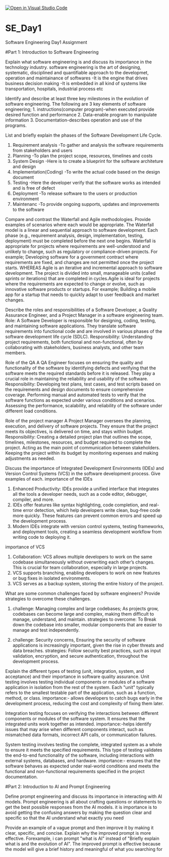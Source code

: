 [![Open in Visual Studio Code](https://classroom.github.com/assets/open-in-vscode-2e0aaae1b6195c2367325f4f02e2d04e9abb55f0b24a779b69b11b9e10269abc.svg)](https://classroom.github.com/online_ide?assignment_repo_id=15562564&assignment_repo_type=AssignmentRepo)
# SE_Day1
Software Engineering Day1 Assignment

#Part 1: Introduction to Software Engineering

Explain what software engineering is and discuss its importance in the technology industry.
software engineering is the art of designing, systematic, disciplined and quantifiable approach to the developmet, operation and maintainance of softwares
-It is the engine that drives business decision making 
-It is embedded in all kind of systems like transportation, hospitals, industrial process etc


Identify and describe at least three key milestones in the evolution of software engineering.
The following are 3 key elements of software engineering;
    1. instructions(computer program)-when executed provide desired function and performance
    2. Data-enable program to manipulate information
    3. Documentation-describes operation and use of the programs.


List and briefly explain the phases of the Software Development Life Cycle.
1. Requirement analysis -To gather and analysis the software requirements from stakeholders and users
2. Planning -To plan the project scope, resources, timelines and costs
3. System Design -Here is to create a blueprint for the software architeture and design
4. Implementation(Coding) -To write the actual code based on the design document
5. Testing -Here the developer verify that the software works as intended and is free of defect
6. Deployment -To release software to the users or production environment
7. Maintenanc -To provide ongoing supports, updates and improvements to the software


Compare and contrast the Waterfall and Agile methodologies. Provide examples of scenarios where each would be appropriate.
The Waterfall model is a linear and sequential approach to software development. Each phase (e.g., requirement analysis, design, implementation, testing, deployment) must be completed before the next one begins. Waterfall is appropriate for projects where requirements are well-understood and unlikely to change, such as regulatory or compliance-driven projects. 
For example;  Developing software for a government contract where requirements are fixed, and changes are not permitted once the project starts.
                                WHEREAS
Agile is an iterative and incremental approach to software development. The project is divided into small, manageable units (called sprints or iterations) that are completed in cycles.Agile is ideal for projects where the requirements are expected to change or evolve, such as innovative software products or startups.
For example; Building a mobile app for a startup that needs to quickly adapt to user feedback and market changes.




Describe the roles and responsibilities of a Software Developer, a Quality Assurance Engineer, and a Project Manager in a software engineering team.
Role: 
A Software Developer is responsible for designing, coding, testing, and maintaining software applications. They translate software requirements into functional code and are involved in various phases of the software development life cycle (SDLC).
Responsibility:
Understanding project requirements, both functional and non-functional, often by collaborating with stakeholders, business analysts, and other team members.

Role of the QA 
A QA Engineer focuses on ensuring the quality and functionality of the software by identifying defects and verifying that the software meets the required standards before it is released. They play a crucial role in maintaining the reliability and usability of the software.
Responsibility:
Developing test plans, test cases, and test scripts based on the requirements and design documents to ensure comprehensive coverage.
Performing manual and automated tests to verify that the software functions as expected under various conditions and scenarios.
Assessing the performance, scalability, and reliability of the software under different load conditions.

Role of the project manager
A Project Manager oversees the planning, execution, and delivery of software projects. They ensure that the project meets its objectives, is delivered on time, and stays within budget.
Responsibility:
Creating a detailed project plan that outlines the scope, timelines, milestones, resources, and budget required to complete the project.
Acting as the main point of communication between stakeholders.
Keeping the project within its budget by monitoring expenses and making adjustments as needed.



Discuss the importance of Integrated Development Environments (IDEs) and Version Control Systems (VCS) in the software development process. Give examples of each.
importance of the IDEs
1. Enhanced Productivity: IDEs provide a unified interface that integrates all the tools a developer needs, such as a code editor, debugger, compiler, and more.
2. IDEs offer features like syntax highlighting, code completion, and real-time error detection, which help developers write clean, bug-free code more quickly. These features can prevent common errors and speed up the development process.
3. Modern IDEs integrate with version control systems, testing frameworks, and deployment tools, creating a seamless development workflow from writing code to deploying it.

importance of VCS
1. Collaboration: VCS allows multiple developers to work on the same codebase simultaneously without overwriting each other’s changes. This is crucial for team collaboration, especially in large projects.
2. VCS supports branching, enabling developers to work on new features or bug fixes in isolated environments.
3. VCS serves as a backup system, storing the entire history of the project.



What are some common challenges faced by software engineers? Provide strategies to overcome these challenges.
1. challenge: Managing complex and large codebases; As projects grow, codebases can become large and complex, making them difficult to manage, understand, and maintain.
strategies to overcome: To Break down the codebase into smaller, modular components that are easier to manage and test independently.

3. challenge: Security concerns, Ensuring the security of software applications is increasingly important, given the rise in cyber threats and data breaches.
strategies:  Follow security best practices, such as input validation, encryption, and secure authentication, throughout the development process.



Explain the different types of testing (unit, integration, system, and acceptance) and their importance in software quality assurance.
Unit testing involves testing individual components or modules of a software application in isolation from the rest of the system. Each "unit" typically refers to the smallest testable part of the application, such as a function, method, or class.
importance:- allows developers to catch bugs early in the development process, reducing the cost and complexity of fixing them later.

Integration testing focuses on verifying the interactions between different components or modules of the software system. It ensures that the integrated units work together as intended.
importance:-helps identify issues that may arise when different components interact, such as mismatched data formats, incorrect API calls, or communication failures.

System testing involves testing the complete, integrated system as a whole to ensure it meets the specified requirements. This type of testing validates the end-to-end functionality of the software, including interactions with external systems, databases, and hardware.
importance:- ensures that the software behaves as expected under real-world conditions and meets the functional and non-functional requirements specified in the project documentation.


#Part 2: Introduction to AI and Prompt Engineering


Define prompt engineering and discuss its importance in interacting with AI models.
Prompt engineering is all about crafting questions or statements to get the best possible responses from the AI models.
it is importance is to avoid getting the confusing answers by making the question clear and specific so that the AI understand what exactly you need


Provide an example of a vague prompt and then improve it by making it clear, specific, and concise. Explain why the improved prompt is more effective.
Forexample, i can prompt "what is AI" instead of "Briefly explain what is and the evolution of AI". The improved prompt is effective because the model will give a brief history and meaningful of what you searching for
